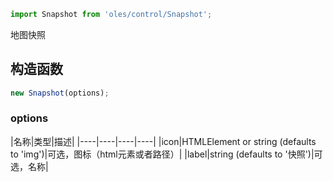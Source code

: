 ``` javascript
import Snapshot from 'oles/control/Snapshot';
```
地图快照

## 构造函数

```javascript
new Snapshot(options);
```

### options

|名称|类型|描述|
|----|----|----|----|
|icon|HTMLElement or string (defaults to 'img')|可选，图标（html元素或者路径）|
|label|string (defaults to '快照')|可选，名称|